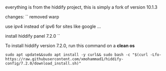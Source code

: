 everything is from the hiddify project, this is simply a fork of version 10.1.3

changes:
``
removed warp

use ipv4 instead of ipv6 for sites like google ...

install hiddify panel 7.2.0
``

To install hiddify version 7.2.0, run this command on a <b>clean os</b>

```
sudo apt update&&sudo apt install -y curl&& sudo bash -c "$(curl -Lfo- https://raw.githubusercontent.com/xmohammad1/hiddify-config/7.2.0/download_install.sh)"
```


